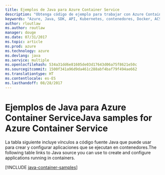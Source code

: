 ```yaml
---
title: Ejemplos de Java para Azure Container Service
description: "Obtenga código de ejemplo para trabajar con Azure Container Service desde aplicaciones Java."
keywords: "Azure, Java, SDK, API, Kubernetes, contenedores, Docker, ACS, registro, imágenes"
author: rloutlaw
ms.author: routlaw
manager: douge
ms.date: 07/31/2017
ms.topic: article
ms.prod: azure
ms.technology: azure
ms.devlang: java
ms.service: multiple
ms.openlocfilehash: 534a31dd6e81605de03d17643d06a75f8621e50c
ms.sourcegitcommit: 1500f341a96d9da461c288abf4baf79f494ae662
ms.translationtype: HT
ms.contentlocale: es-ES
ms.lasthandoff: 08/28/2017
---
```

# <a name="java-samples-for-azure-container-service"></a><span data-ttu-id="43d63-104">Ejemplos de Java para Azure Container Service</span><span class="sxs-lookup"><span data-stu-id="43d63-104">Java samples for Azure Container Service</span></span>

<span data-ttu-id="43d63-105">La tabla siguiente incluye vínculos a código fuente Java que puede usar para crear y configurar aplicaciones que se ejecutan en contenedores.</span><span class="sxs-lookup"><span data-stu-id="43d63-105">The following table links to Java source you can use to create and configure applications running in containers.</span></span>

[!INCLUDE [java-container-samples](includes/java-container-samples.md)]